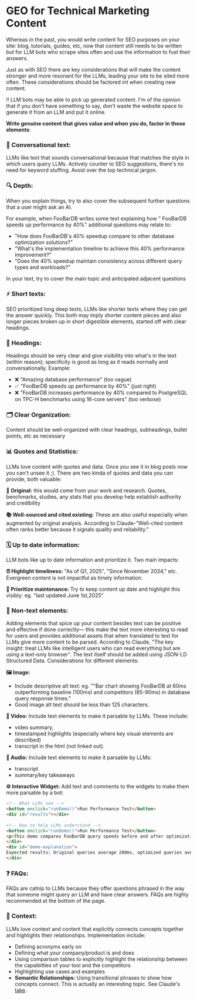 # GEO for Technical Marketing Content
Whereas in the past, you would write content for SEO purposes on your site: blog, tutorials, guides, etc, now that content still needs to be written but for LLM bots who scrape sites often and use the information to fuel their answers. 

Just as with SEO there are key considerations that will make the content stronger and more resonant for the LLMs, leading your site to be sited more often. These considerations should be factored int when creating new content. 

‼️ LLM bots may be able to pick up generated content. I'm of the opinion that if you don't have something to say, don't waste the website space to generate it from an LLM and put it online. 

**Write genuine content that gives value and when you do, factor in these elements**: 
### 💬 Conversational text:

LLMs like text that sounds conversational because that matches the style in which users query LLMs. Actively counter to SEO suggestions, there's no need for keyword stuffing. Avoid over the top technical jargon.

### 🔍 Depth:

When you explain things, try to also cover the subsequent further questions that a user might ask an AI.

For example, when FooBarDB writes some text explaining how " FooBarDB speeds up performance by 40%" additional questions may relate to:

- "How does FooBarDB's 40% speedup compare to other database optimization solutions?"
- "What's the implementation timeline to achieve this 40% performance improvement?"
- "Does the 40% speedup maintain consistency across different query types and workloads?"

In your text, try to cover the main topic and anticipated adjacent questions

### ⚡ Short texts:

SEO prioritized long deep texts, LLMs like shorter texts where they can get the answer quickly. This both may imply shorter content pieces and also longer pieces broken up in short digestible elements, started off with clear headings.

### 📑 Headings:

Headings should be very clear and give visibility into what's in the text (within reason); specificity is good as long as it reads normally and conversationally. Example:

- ❌ "Amazing database performance" (too vague)
- ✅ "FooBarDB speeds up performance by 40%" (just right)
- ❌ "FooBarDB increases performance by 40% compared to PostgreSQL on TPC-H benchmarks using 16-core servers" (too verbose)

### 🗂️ Clear Organization:

Content should be well-organized with clear headings, subheadings, bullet points, etc as necessary

### 📊 Quotes and Statistics:

LLMs love content with quotes and data. Once you see it in blog posts now you can't unsee it ;). There are two kinda of quotes and data you can provide, both valuable:

**🎯 Original:** this would come from your work and research. Quotes, benchmarks, studies, any stats that you develop help establish authority and credibility

**📚 Well-sourced and cited existing:** These are also useful especially when augmented by original analysis. According to Claude-"Well-cited content often ranks better because it signals quality and reliability."

### 🗓️ Up to date information:

LLM bots like up to date information and prioritize it. Two main impacts:

**⏰ Highlight timeliness:** "As of Q1, 2025", "Since November 2024," etc. Evergreen content is not impactful as timely information.

**🔄 Prioritize maintenance:** Try to keep content up date and highlight this visibly: eg. "last updated June 1st,2025"

### 🎨 Non-text elements:

Adding elements that spice up your content besides text can be positive and effective if done correctly— this make the text more interesting to read for users and provides additional assets that when translated to text for LLMs give more content to be parsed. According to Claude, "The key insight: treat LLMs like intelligent users who can read everything but are using a text-only browser". The text itself should be added using JSON-LD Structured Data. Considerations for different elements:

**🖼️ Image:** 
* Include descriptive alt text: eg. ""Bar chart showing FooBarDB at 60ms outperforming baseline (100ms) and competitors (85-90ms) in database query response times." 
* Good image alt text should be less than 125 characters.

**🎥 Video:** Include text elements to make it parsable by LLMs. These include: 
* video summary, 
* timestamped highlights (especially where key visual elements are described)
* transcript in the html (not linked out). 

**🎵 Audio:** Include text elements to make it parsable by LLMs: 
* transcript
* summary/key takeaways

**⚙️ Interactive Widget:** Add text and comments to the widgets to make them more parsable by a bot:

```html
<!-- What LLMs see -->
<button onclick="runDemo()">Run Performance Test</button>
<div id="results"></div>
						
<!-- How to help LLMs understand -->
<button onclick="runDemo()">Run Performance Test</button>
<p>This demo compares FooBarDB query speeds before and after optimization.</p>
</div>
<div id="demo-explanation">
Expected results: Original queries average 200ms, optimized queries average 120ms
</div>
```

### ❓ FAQs:

FAQs are catnip to LLMs because they offer questions phrased in the way that someone might query an LLM and have clear answers. FAQs are highly recommended at the bottom of the page.

### 🔗 Context:

LLMs love context and content that explicitly connects concepts together and highlights their relationships. Implementation include:

- Defining acronyms early on
- Defining what your company/product is and does
- Using comparison tables to explicitly highlight the relationship between the capaibitlies of your tool and the competitors
- Highlighting use cases and examples
- **Semantic Relationships:** Using transitional phrases to show how concepts connect. This is actually an interesting topic. See Claude's [take](https://claude.ai/share/700f707d-9470-4797-9e36-d82cc5c2ac27).

